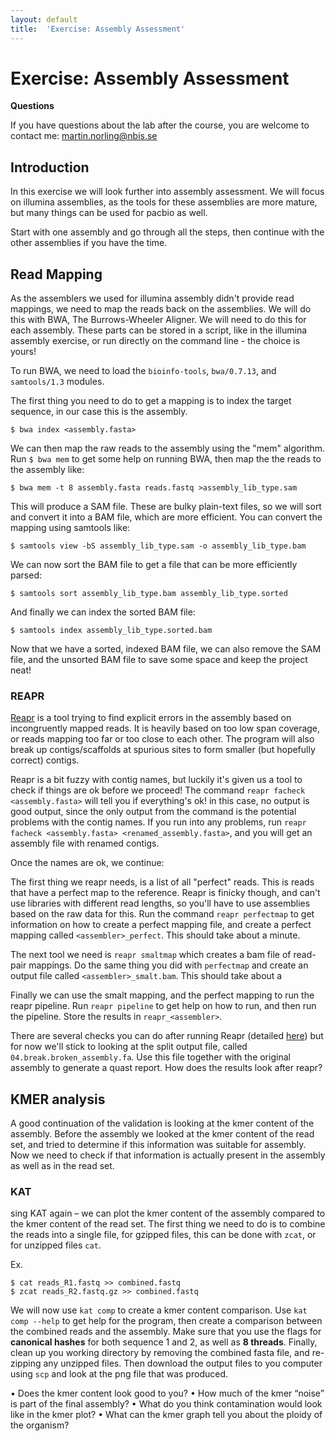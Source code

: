 ```yaml
---
layout: default
title:  'Exercise: Assembly Assessment'
---
```


# Exercise: Assembly Assessment

**Questions**

If you have questions about the lab after the course, you are welcome to contact me: martin.norling@nbis.se

## Introduction

In this exercise we will look further into assembly assessment. We will focus on illumina assemblies, as the tools for these assemblies are more mature, but many things can be used for pacbio as well.

Start with one assembly and go through all the steps, then continue with the other assemblies if you have the time.

## Read Mapping

As the  assemblers we used for illumina assembly didn't provide read mappings, we need to map the reads back on the assemblies. We will do this with BWA, The Burrows-Wheeler Aligner. We will need to do this for each assembly. These parts can be stored in a script, like in the illumina assembly exercise, or run directly on the command line - the choice is yours!

To run BWA, we need to load the `bioinfo-tools`, `bwa/0.7.13`, and `samtools/1.3` modules.

The first thing you need to do to get a mapping is to index the target sequence, in our case this is the assembly.

```
$ bwa index <assembly.fasta>
```

We can then map the raw reads to the assembly using the "mem" algorithm. Run `$ bwa mem` to get some help on running BWA, then map the the reads to the assembly like:

```
$ bwa mem -t 8 assembly.fasta reads.fastq >assembly_lib_type.sam
```

This will produce a SAM file. These are bulky plain-text files, so we will sort and convert it into a BAM file, which are more efficient. You can convert the mapping using samtools like:

```
$ samtools view -bS assembly_lib_type.sam -o assembly_lib_type.bam
```

We can now sort the BAM file to get a file that can be more efficiently parsed:

```
$ samtools sort assembly_lib_type.bam assembly_lib_type.sorted
```

And finally we can index the sorted BAM file:

```
$ samtools index assembly_lib_type.sorted.bam
```

Now that we have a sorted, indexed BAM file, we can also remove the SAM file, and the unsorted BAM file to save some space and keep the project neat!

### REAPR

[Reapr](http://www.sanger.ac.uk/science/tools/reapr) is a tool trying to find explicit errors in the assembly based on incongruently mapped reads. It is heavily based on too low span coverage, or reads mapping too far or too close to each other. The program will also break up contigs/scaffolds at spurious sites to form smaller (but hopefully correct) contigs.

Reapr is a bit fuzzy with contig names, but luckily it's given us a tool to check if things are ok before we proceed!
The command `reapr facheck <assembly.fasta>` will tell you if everything's ok! in this case, no output is good output, since the only output from the command is the potential problems with the contig names.
If you run into any problems, run `reapr facheck <assembly.fasta> <renamed_assembly.fasta>`, and you will get an assembly file with renamed contigs.

Once the names are ok, we continue:

The first thing we reapr needs, is a list of all "perfect" reads. This is reads that have a perfect map to the reference. Reapr is finicky though, and can't use libraries with different read lengths, so you'll have to use assemblies based on the raw data for this. Run the command `reapr perfectmap` to get information on how to create a perfect mapping file, and create a perfect mapping called `<assembler>_perfect`. This should take about a minute.

The next tool we need is `reapr smaltmap` which creates a bam file of read-pair mappings. Do the same thing you did with `perfectmap` and create an output file called `<assembler>_smalt.bam`. This should take about a 

Finally we can use the smalt mapping, and the perfect mapping to run the reapr pipeline. Run `reapr pipeline` to get help on how to run, and then run the pipeline. Store the results in `reapr_<assembler>`. 

There are several checks you can do after running Reapr (detailed [here](ftp://ftp.sanger.ac.uk/pub/resources/software/reapr/Reapr_1.0.18.manual.pdf)) but for now we'll stick to looking at the split output file, called `04.break.broken_assembly.fa`. Use this file together with the original assembly to generate a quast report. How does the results look after reapr?

## KMER analysis

A good continuation of the validation is looking at the kmer content of the assembly. Before the assembly we looked at the kmer content of the read set, and tried to determine if this information was suitable for assembly. Now we need to check if that information is actually present in the assembly as well as in the read set.

### KAT

 sing KAT again – we can plot the kmer content of the assembly compared to the kmer content of the read set. The first thing we need to do is to combine the reads into a single file, for gzipped files, this can be done with `zcat`, or for unzipped files `cat`.
 
Ex.
```
$ cat reads_R1.fastq >> combined.fastq
$ zcat reads_R2.fastq.gz >> combined.fastq
```

We will now use `kat comp` to create a kmer content comparison.
Use `kat comp --help` to get help for the program, then create a comparison between the combined reads and the assembly. Make sure that you use the flags for **canonical hashes** for both sequence 1 and 2, as well as **8 threads**.
Finally, clean up you working directory by removing the combined fasta file, and re-zipping any unzipped files. Then download the output files to you computer using `scp` and look at the png file that was produced.

• Does the kmer content look good to you?
• How much of the kmer “noise” is part of the final assembly?
• What do you think contamination would look like in the kmer plot?
• What can the kmer graph tell you about the ploidy of the organism?
